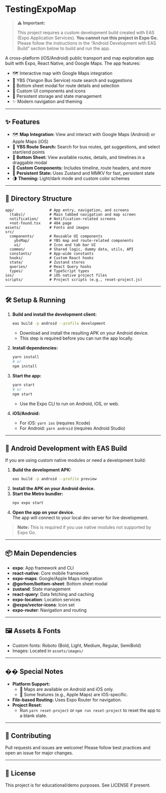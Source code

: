 # TestingExpoMap

> **⚠️ Important:**
>
> This project requires a custom development build created with EAS (Expo Application Services).
> **You cannot run this project in Expo Go.**
> Please follow the instructions in the “Android Development with EAS Build” section below to build and run the app.

A cross-platform (iOS/Android) public transport and map exploration app built with Expo, React Native, and Google Maps. The app features:

- 🗺️ Interactive map with Google Maps integration
- 🚌 YBS (Yangon Bus Service) route search and suggestions
- 📄 Bottom sheet modal for route details and selection
- 🎨 Custom UI components and icons
- 💾 Persistent storage and state management
- ✨ Modern navigation and theming

---

## ✨ Features

- 🗺️ **Map Integration:** View and interact with Google Maps (Android) or Apple Maps (iOS)
- 🚌 **YBS Route Search:** Search for bus routes, get suggestions, and select start/end points
- 📄 **Bottom Sheet:** View available routes, details, and timelines in a draggable modal
- 🎨 **Custom Components:** Includes timeline, route headers, and more
- 💾 **Persistent State:** Uses Zustand and MMKV for fast, persistent state
- 🌗 **Theming:** Light/dark mode and custom color schemes

---

## 📁 Directory Structure

```
app/                # App entry, navigation, and screens
  (tabs)/           # Main tabbed navigation and map screen
  notification/     # Notification-related screens
  +not-found.tsx    # 404 page
assets/             # Fonts and images
src/
  components/       # Reusable UI components
    ybsMap/         # YBS map and route-related components
    ui/             # Icon and tab bar UI
  common/           # Shared logic, dummy data, utils, API
  constants/        # App-wide constants
  hooks/            # Custom React hooks
  state/            # Zustand stores
  queries/          # React Query hooks
  types/            # TypeScript types
ios/                # iOS native project files
scripts/            # Project scripts (e.g., reset-project.js)
```

---

## 🛠️ Setup & Running

1. **Build and install the development client:**

   ```bash
   eas build -p android --profile development
   ```

   - Download and install the resulting APK on your Android device.
   - This step is required before you can run the app locally.

2. **Install dependencies:**

   ```bash
   yarn install
   # or
   npm install
   ```

3. **Start the app:**

   ```bash
   yarn start
   # or
   npm start
   ```

   - Use the Expo CLI to run on Android, iOS, or web.

4. **iOS/Android:**
   - For iOS: `yarn ios` (requires Xcode)
   - For Android: `yarn android` (requires Android Studio)

---

## 🤖 Android Development with EAS Build

If you are using custom native modules or need a development build:

1. **Build the development APK:**
   ```bash
   eas build -p android --profile preview
   ```
2. **Install the APK on your Android device.**
3. **Start the Metro bundler:**
   ```bash
   npx expo start
   ```
4. **Open the app on your device.**  
   The app will connect to your local dev server for live development.

> **Note:** This is required if you use native modules not supported by Expo Go.

---

## 📦 Main Dependencies

- **expo**: App framework and CLI
- **react-native**: Core mobile framework
- **expo-maps**: Google/Apple Maps integration
- **@gorhom/bottom-sheet**: Bottom sheet modal
- **zustand**: State management
- **react-query**: Data fetching and caching
- **expo-location**: Location services
- **@expo/vector-icons**: Icon set
- **expo-router**: Navigation and routing

---

## 🖼️ Assets & Fonts

- Custom fonts: Roboto (Bold, Light, Medium, Regular, SemiBold)
- Images: Located in `assets/images/`

---

## �� Special Notes

- **Platform Support:**
  - 📱 Maps are available on Android and iOS only.
  - 🍏 Some features (e.g., Apple Maps) are iOS-specific.
- **File-based Routing:** Uses Expo Router for navigation.
- **Project Reset:**
  - Run `yarn reset-project` or `npm run reset-project` to reset the app to a blank state.

---

## 🤝 Contributing

Pull requests and issues are welcome! Please follow best practices and open an issue for major changes.

---

## 📄 License

This project is for educational/demo purposes. See LICENSE if present.
